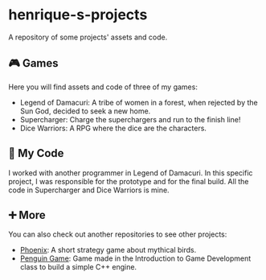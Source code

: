 # henrique-s-projects
A repository of some projects' assets and code.

## 🎮 Games
Here you will find assets and code of three of my games:
  - Legend of Damacuri: A tribe of women in a forest, when rejected by the Sun God, decided to seek a new home.
  - Supercharger: Charge the superchargers and run to the finish line!
  - Dice Warriors: A RPG where the dice are the characters.

## 📃 My Code
I worked with another programmer in Legend of Damacuri. In this specific project, I was responsible for the prototype and for the final build.
All the code in Supercharger and Dice Warriors is mine.

## ➕ More
You can also check out another repositories to see other projects:
  - [Phoenix](https://github.com/HenriqueMorae/fenix): A short strategy game about mythical birds.
  - [Penguin Game](https://github.com/HenriqueMorae/IDJ-PenguinGame): Game made in the Introduction to Game Development class to build a simple C++ engine.
